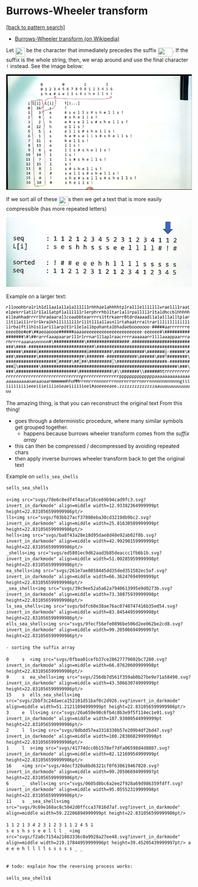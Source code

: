 # Burrows-Wheeler transform

[[back to pattern search]](./README.md)

- [Burrows-Wheeler transform (on Wikipedia)](https://en.wikipedia.org/wiki/Burrows%E2%80%93Wheeler_transform)

Let <img src="svgs/96dc587ba154217963a1c6e5a4866b63.svg?invert_in_darkmode" align=middle width=25.98291629999999pt height=24.65753399999998pt/> be the character that immediately precedes the suffix <img src="svgs/8358abd61954b67bce79fff9d08fba91.svg?invert_in_darkmode" align=middle width=40.383657599999985pt height=24.65753399999998pt/>. If the suffix is the whole string, then, we wrap around and use the final character `!` instead. See the image below:

![image1](screenshot_2019-09-18_11-17-27_753886358.png)

If we sort all of these <img src="svgs/96dc587ba154217963a1c6e5a4866b63.svg?invert_in_darkmode" align=middle width=25.98291629999999pt height=24.65753399999998pt/>s then we get a text that is more easily compressible (has more repeated letters)

![image](./screenshot_2019-11-10_17-04-43_004207443.png)

Example on a larger text:

![image2](screenshot_2019-09-18_18-22-56_199063098.png)

The amazing thing, is that you can reconstruct the original text From this thing!

- goes through a deterministic procedure, where many similar symbols get grouped together.
  - happens because burrows wheeler transform comes from the *suffix array*
- this can then be compressed / decompressed by avoiding repeated chars
- then apply inverse burrows wheeler transform back to get the original text

Example on `sells_sea_shells`


```
sells_sea_shells

s<img src="svgs/78e6c8edf4f4acaf16ce69b94cad9fc3.svg?invert_in_darkmode" align=middle width=12.93382364999999pt height=22.831056599999986pt/>
lls<img src="svgs/f03bb27acf37808eba30cd3219db9bc2.svg?invert_in_darkmode" align=middle width=25.81630589999999pt height=22.831056599999986pt/>
hells<img src="svgs/ba8f43a28e18d95dae8d48e92ab02f8b.svg?invert_in_darkmode" align=middle width=42.99290159999999pt height=22.831056599999986pt/>
_shells<img src="svgs/ed5801ec9d62aad3b85deaccc1fb6b1b.svg?invert_in_darkmode" align=middle width=51.00285959999998pt height=22.831056599999986pt/>
ea_shells<img src="svgs/261e7ae0858445dd35ded351582ec5af.svg?invert_in_darkmode" align=middle width=66.36247694999999pt height=22.831056599999986pt/>
_sea_shells<img src="svgs/39c9ee52a5a62a7940613995e9d0273b.svg?invert_in_darkmode" align=middle width=73.38875939999998pt height=22.831056599999986pt/>
ls_sea_shells<img src="svgs/bdfc60e38ae76ac0740747416b35ed54.svg?invert_in_darkmode" align=middle width=83.84544959999998pt height=22.831056599999986pt/>
ells_sea_shells<img src="svgs/9fecf56efe0896be506d2ee062be2cd8.svg?invert_in_darkmode" align=middle width=99.20506694999997pt height=22.831056599999986pt/>

- sorting the suffix array

0     s  <img src="svgs/0fbaa01cefb37ce28627779602bc7280.svg?invert_in_darkmode" align=middle width=66.87620609999998pt height=22.831056599999986pt/>
9     s  ea_shells<img src="svgs/256db7d561f359ab0b27be9e71a58490.svg?invert_in_darkmode" align=middle width=43.50663074999999pt height=22.831056599999986pt/>
15    s  ells_sea_shells<img src="svgs/2bbf3c24daeca152101d51baf0c2d926.svg?invert_in_darkmode" align=middle width=51.21211094999999pt height=22.831056599999986pt/>
3     e  lls<img src="svgs/26a659e98c6fb4c8b3e9f5f114ec1e91.svg?invert_in_darkmode" align=middle width=107.93800544999999pt height=22.831056599999986pt/>
2     l  ls<img src="svgs/8dbdd57ea3318330b57e209b4df2bd47.svg?invert_in_darkmode" align=middle width=100.28386829999998pt height=22.831056599999986pt/>
1     l  s<img src="svgs/41774dcc0b1578ef7dfa06598d4d8807.svg?invert_in_darkmode" align=middle width=82.12169954999999pt height=22.831056599999986pt/>
16    <img src="svgs/4decf320a8bd6321cf0f638619467020.svg?invert_in_darkmode" align=middle width=99.20506694999997pt height=22.831056599999986pt/>
6     _  shells<img src="svgs/0605d8bc6a2ee2f928a69d986359fdff.svg?invert_in_darkmode" align=middle width=95.05552319999998pt height=22.831056599999986pt/>
11    s  _sea_shells<img src="svgs/9c69e168ac8c5042d0ffcca37816d7af.svg?invert_in_darkmode" align=middle width=59.22206894999999pt height=22.831056599999986pt/>

1 1 2 1 3 4 2 3 1 2 3 1 1 2 4 5 1
s e s h s s e e l l l _ <img src="svgs/f2a8c7154a21863336c0a9928a27ee48.svg?invert_in_darkmode" align=middle width=219.17844959999996pt height=39.45205439999997pt/> a e e e h l l l l s s s s s _ _


# todo: explain how the reversing process works:

sells_sea_shells$

```


